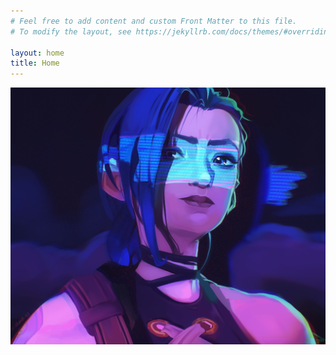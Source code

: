 ```yaml
---
# Feel free to add content and custom Front Matter to this file.
# To modify the layout, see https://jekyllrb.com/docs/themes/#overriding-theme-defaults

layout: home
title: Home
---
```

![Jinx from Arcane, a League of Legends Series](images/dg7za3r-5c28683b-d2e4-4018-bf8b-eaea55cde631.png)
